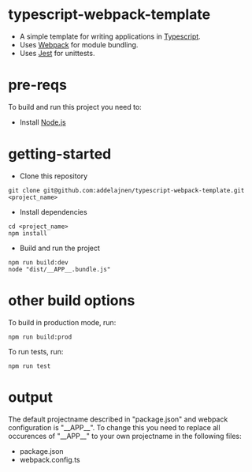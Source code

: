 # typescript-webpack-template

- A simple template for writing applications in [Typescript](https://github.com/Microsoft/TypeScript).
- Uses [Webpack](https://github.com/webpack) for module bundling.
- Uses [Jest](https://github.com/facebook/jest) for unittests.

# pre-reqs

To build and run this project you need to:
- Install [Node.js](https://nodejs.org/en/)

# getting-started
- Clone this repository
```
git clone git@github.com:addelajnen/typescript-webpack-template.git <project_name>
```
- Install dependencies
```
cd <project_name>
npm install
```
- Build and run the project
```
npm run build:dev
node "dist/__APP__.bundle.js"
```

# other build options

To build in production mode, run:
```
npm run build:prod
```

To run tests, run:
```
npm run test
```

# output

The default projectname described in "package.json" and webpack configuration is "\_\_APP\_\_". 
To change this you need to replace all occurences of "\_\_APP\_\_" to your own projectname in the following files:
- package.json
- webpack.config.ts
